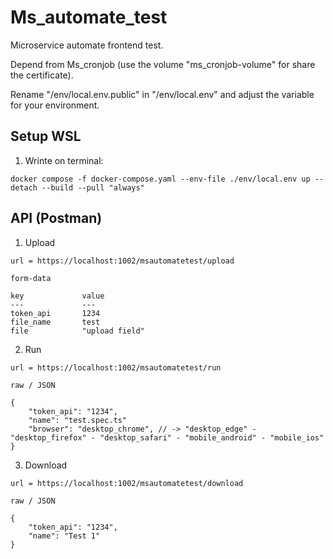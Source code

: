 # Ms_automate_test

Microservice automate frontend test.

Depend from Ms_cronjob (use the volume "ms_cronjob-volume" for share the certificate).

Rename "/env/local.env.public" in "/env/local.env" and adjust the variable for your environment.

## Setup WSL

1. Wrinte on terminal:

```
docker compose -f docker-compose.yaml --env-file ./env/local.env up --detach --build --pull "always"
```

## API (Postman)

1. Upload

```
url = https://localhost:1002/msautomatetest/upload

form-data

key             value
---             ---
token_api       1234
file_name       test
file            "upload field"
```

2. Run

```
url = https://localhost:1002/msautomatetest/run

raw / JSON

{
    "token_api": "1234",
    "name": "test.spec.ts"
    "browser": "desktop_chrome", // -> "desktop_edge" - "desktop_firefox" - "desktop_safari" - "mobile_android" - "mobile_ios"
}
```

3. Download

```
url = https://localhost:1002/msautomatetest/download

raw / JSON

{
    "token_api": "1234",
    "name": "Test 1"
}
```

